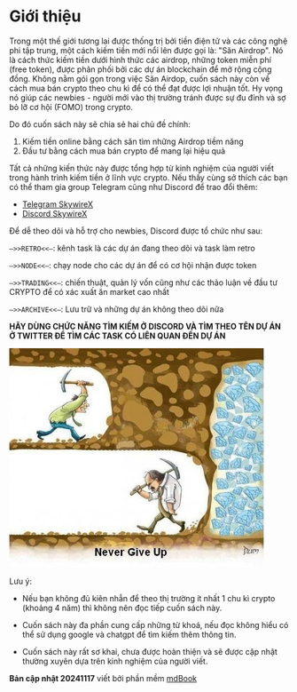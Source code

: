 # Giới thiệu

Trong một thế giới tương lai được thống trị bởi tiền điện tử và các công nghệ phi tập trung, một cách kiếm tiền mới nổi lên được gọi là: "Săn Airdrop". Nó là cách thức kiếm tiền dưới hình thức các airdrop, những token miễn phí (free token), được phân phối bởi các dự án blockchain để mở rộng cộng đồng. Không nằm gói gọn trong việc Săn Airdop, cuốn sách này còn về cách mua bán crypto theo chu kì để có thể đạt được lợi nhuận tốt. Hy vọng nó giúp các newbies - người mới vào thị trường tránh được sự đu đỉnh và sợ bỏ lỡ cơ hội (FOMO) trong crypto.

Do đó cuốn sách này sẽ chia sẻ hai chủ đề chính:

1. Kiếm tiền online bằng cách săn tìm những Airdrop tiềm năng
2. Đầu tư bằng cách mua bán crypto để mang lại hiệu quả

Tất cả những kiến thức này được tổng hợp từ kinh nghiệm của người viết trong hành trình kiếm tiền ở lĩnh vực crypto. Nếu thấy cùng sở thích các bạn có thể tham gia group Telegram cũng như Discord để trao đổi thêm:

- [Telegram SkywireX](https://t.me/skywirex)  
- [Discord SkywireX](https://discord.com/invite/wsenX8Rf2k)

Để dễ theo dõi và hỗ trợ cho newbies, Discord được tổ chức như sau:

`—>>RETRO<<—`: kênh task là các dự án đang theo dõi và task làm retro

`—>>NODE<<—`: chạy node cho các dự án để có cơ hội nhận được token

`—>>TRADING<<—`: chiến thuật, quản lý vốn cũng như các thảo luận về đầu tư CRYPTO để có xác xuất ăn market cao nhất

`—>>ARCHIVE<<—`: Lưu trữ và những dự án không theo dõi nữa

**HÃY DÙNG CHỨC NĂNG TÌM KIẾM Ở DISCORD VÀ TÌM THEO TÊN DỰ ÁN Ở TWITTER ĐỂ TÌM CÁC TASK CÓ LIÊN QUAN ĐẾN DỰ ÁN**

![Never Give Up](images/never-give-up.png)

Lưu ý:

- Nếu bạn không đủ kiên nhẫn để theo thị trường ít nhất 1 chu kì crypto (khoảng 4 năm) thì không nên đọc tiếp cuốn sách này.

- Cuốn sách này đa phần cung cấp những từ khoá, nếu đọc không hiểu có thể sử dụng google và chatgpt để tìm kiếm thêm thông tin.

- Cuốn sách này rất sơ khai, chưa được hoàn thiện và sẽ được cập nhật thường xuyên dựa trên kinh nghiệm của người viết.

**Bản cập nhật 20241117** viết bởi phần mềm [mdBook](https://github.com/rust-lang/mdBook)